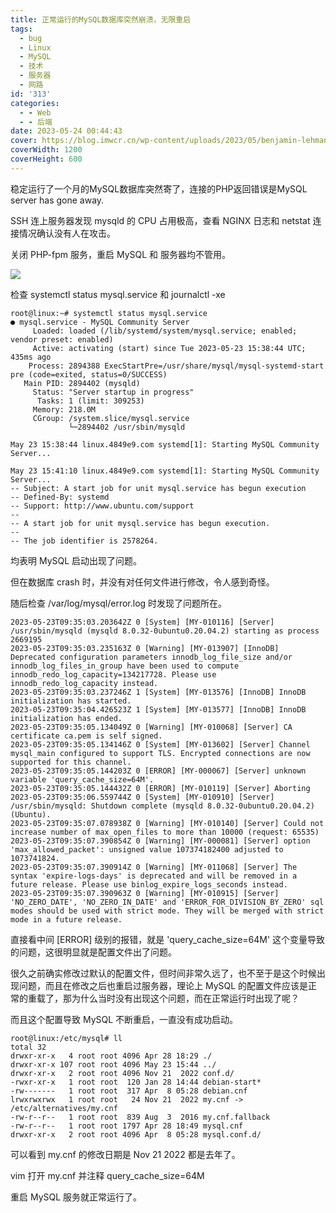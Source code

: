 ```yaml
---
title: 正常运行的MySQL数据库突然崩溃，无限重启
tags:
  - bug
  - Linux
  - MySQL
  - 技术
  - 服务器
  - 网路
id: '313'
categories:
  - - Web
  - - 后端
date: 2023-05-24 00:44:43
cover: https://blog.imwcr.cn/wp-content/uploads/2023/05/benjamin-lehman-GNyjCePVRs8-unsplash-scaled.jpg
coverWidth: 1200
coverHeight: 600
---
```


稳定运行了一个月的MySQL数据库突然寄了，连接的PHP返回错误是MySQL server has gone away.

SSH 连上服务器发现 mysqld 的 CPU 占用极高，查看 NGINX 日志和 netstat 连接情况确认没有人在攻击。

关闭 PHP-fpm 服务，重启 MySQL 和 服务器均不管用。

![](https://blog.imwcr.cn/wp-content/uploads/2023/05/8d1e05b8964b910ec378f9c9743e9f6.png)

检查 systemctl status mysql.service 和 journalctl -xe

```
root@linux:~# systemctl status mysql.service
● mysql.service - MySQL Community Server
     Loaded: loaded (/lib/systemd/system/mysql.service; enabled; vendor preset: enabled)
     Active: activating (start) since Tue 2023-05-23 15:38:44 UTC; 435ms ago
    Process: 2894388 ExecStartPre=/usr/share/mysql/mysql-systemd-start pre (code=exited, status=0/SUCCESS)
   Main PID: 2894402 (mysqld)
     Status: "Server startup in progress"
      Tasks: 1 (limit: 309253)
     Memory: 218.0M
     CGroup: /system.slice/mysql.service
             └─2894402 /usr/sbin/mysqld

May 23 15:38:44 linux.4849e9.com systemd[1]: Starting MySQL Community Server...
```

```
May 23 15:41:10 linux.4849e9.com systemd[1]: Starting MySQL Community Server...
-- Subject: A start job for unit mysql.service has begun execution
-- Defined-By: systemd
-- Support: http://www.ubuntu.com/support
-- 
-- A start job for unit mysql.service has begun execution.
-- 
-- The job identifier is 2578264.
```

均表明 MySQL 启动出现了问题。

但在数据库 crash 时，并没有对任何文件进行修改，令人感到奇怪。

随后检查 /var/log/mysql/error.log 时发现了问题所在。

```
2023-05-23T09:35:03.203642Z 0 [System] [MY-010116] [Server] /usr/sbin/mysqld (mysqld 8.0.32-0ubuntu0.20.04.2) starting as process 2669195
2023-05-23T09:35:03.235163Z 0 [Warning] [MY-013907] [InnoDB] Deprecated configuration parameters innodb_log_file_size and/or innodb_log_files_in_group have been used to compute innodb_redo_log_capacity=134217728. Please use innodb_redo_log_capacity instead.
2023-05-23T09:35:03.237246Z 1 [System] [MY-013576] [InnoDB] InnoDB initialization has started.
2023-05-23T09:35:04.426523Z 1 [System] [MY-013577] [InnoDB] InnoDB initialization has ended.
2023-05-23T09:35:05.134049Z 0 [Warning] [MY-010068] [Server] CA certificate ca.pem is self signed.
2023-05-23T09:35:05.134146Z 0 [System] [MY-013602] [Server] Channel mysql_main configured to support TLS. Encrypted connections are now supported for this channel.
2023-05-23T09:35:05.144203Z 0 [ERROR] [MY-000067] [Server] unknown variable 'query_cache_size=64M'.
2023-05-23T09:35:05.144432Z 0 [ERROR] [MY-010119] [Server] Aborting
2023-05-23T09:35:06.559744Z 0 [System] [MY-010910] [Server] /usr/sbin/mysqld: Shutdown complete (mysqld 8.0.32-0ubuntu0.20.04.2)  (Ubuntu).
2023-05-23T09:35:07.078938Z 0 [Warning] [MY-010140] [Server] Could not increase number of max_open_files to more than 10000 (request: 65535)
2023-05-23T09:35:07.390854Z 0 [Warning] [MY-000081] [Server] option 'max_allowed_packet': unsigned value 107374182400 adjusted to 1073741824.
2023-05-23T09:35:07.390914Z 0 [Warning] [MY-011068] [Server] The syntax 'expire-logs-days' is deprecated and will be removed in a future release. Please use binlog_expire_logs_seconds instead.
2023-05-23T09:35:07.390963Z 0 [Warning] [MY-010915] [Server] 'NO_ZERO_DATE', 'NO_ZERO_IN_DATE' and 'ERROR_FOR_DIVISION_BY_ZERO' sql modes should be used with strict mode. They will be merged with strict mode in a future release.
```

直接看中间 \[ERROR\] 级别的报错，就是 'query\_cache\_size=64M' 这个变量导致的问题，这很明显就是配置文件出了问题。

很久之前确实修改过默认的配置文件，但时间非常久远了，也不至于是这个时候出现问题，而且在修改之后也重启过服务器，理论上 MySQL 的配置文件应该是正常的重载了，那为什么当时没有出现这个问题，而在正常运行时出现了呢？

而且这个配置导致 MySQL 不断重启，一直没有成功启动。

```
root@linux:/etc/mysql# ll
total 32
drwxr-xr-x   4 root root 4096 Apr 28 18:29 ./
drwxr-xr-x 107 root root 4096 May 23 15:44 ../
drwxr-xr-x   2 root root 4096 Nov 21  2022 conf.d/
-rwxr-xr-x   1 root root  120 Jan 28 14:44 debian-start*
-rw-------   1 root root  317 Apr  8 05:28 debian.cnf
lrwxrwxrwx   1 root root   24 Nov 21  2022 my.cnf -> /etc/alternatives/my.cnf
-rw-r--r--   1 root root  839 Aug  3  2016 my.cnf.fallback
-rw-r--r--   1 root root 1797 Apr 28 18:49 mysql.cnf
drwxr-xr-x   2 root root 4096 Apr  8 05:28 mysql.conf.d/
```

可以看到 my.cnf 的修改日期是 Nov 21 2022 都是去年了。

vim 打开 my.cnf 并注释 query\_cache\_size=64M

重启 MySQL 服务就正常运行了。